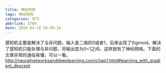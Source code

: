 ```yaml
---
title: 神经网络
tags: 神经网络
categories: 学习
abbrlink: 5709
date: 2018-04-18 20:30:14
---
```

感知机主要是解决了与非问题，输入是二值的0或者1，后来出现了Sigmoid。解决了感知机只能处理与非问题，将输出变为0~1之间，这样就有了神经网络。下面的文章非常的通俗易懂，可以一看。
http://neuralnetworksanddeeplearning.com/chap1.html#learning_with_gradient_descent
